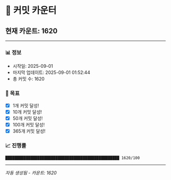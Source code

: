 # 🔢 커밋 카운터

## 현재 카운트: 1620

---

### 📊 정보
- 시작일: 2025-09-01
- 마지막 업데이트: 2025-09-01 01:52:44
- 총 커밋 수: 1620

### 🎯 목표
- [x] 1개 커밋 달성!
- [x] 10개 커밋 달성!
- [x] 50개 커밋 달성!
- [x] 100개 커밋 달성!
- [x] 365개 커밋 달성!

### 📈 진행률
```
██████████████████████████████████████████████████ 1620/100
```

---
*자동 생성됨 - 카운트: 1620*
